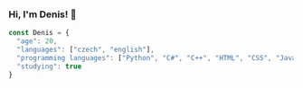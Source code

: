 ### Hi, I'm Denis! 👋

```javascript
const Denis = {
  "age": 20,
  "languages": ["czech", "english"],
  "programming languages": ["Python", "C#", "C++", "HTML", "CSS", "Javascript", "SQL"],
  "studying": true
}
```
<!--
**TauchmanD/TauchmanD** is a ✨ _special_ ✨ repository because its `README.md` (this file) appears on your GitHub profile.

Here are some ideas to get you started:

- 🔭 I’m currently working on ...
- 🌱 I’m currently learning ...
- 👯 I’m looking to collaborate on ...
- 🤔 I’m looking for help with ...
- 💬 Ask me about ...
- 📫 How to reach me: ...
- 😄 Pronouns: ...
- ⚡ Fun fact: ...
-->
